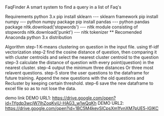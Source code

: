 FaqFinder
A smart system to find a query in a list of Faq's

Requirements
python 3.x pip install sklearn --- sklearn framework pip install numpy --- python numpy package pip install pandas --- python pandas package nltk.download('stopwords') --- nltk module consisting of stopwords nltk.download('punkt') --- nltk tokenizer ** Recomended Anaconda python 3.x distribution

Algorithm
step-1 K-means clustering on question in the input file. using tf-idf vectorization step-2 find the cosine distance of question, then comparing it with cluster centroids and select the nearest cluster centroid to the question step-3 calculate the distance of question with every point(question) in the nearest cluster. step-4 output the minimum three distances Or three most relavent questions. step-5 store the user questions to the dataframe for future training. Append the new questions with the old questions and Recluster by keeping certain threshold. step-6 save the new dataframe to excel file so as to not lose the data.

demo link
DEMO URL1: https://drive.google.com/open?id=1Ygdp3wcjW7IhZoqKyiU-HAG3_w1wQqKh DEMO URL2: https://drive.google.com/open?id=1BC5M4kevSlCpsXm1fvnXM7pUE5-lGlKC
